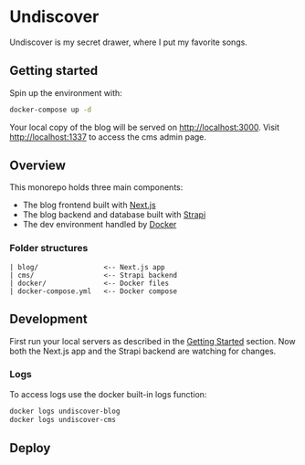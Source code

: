 # Undiscover

Undiscover is my secret drawer, where I put my favorite songs.

## <a name="getting-started" />Getting started

Spin up the environment with:

```bash
docker-compose up -d
```

Your local copy of the blog will be served on [http://localhost:3000](http://localhost:3000). Visit [http://localhost:1337](http://localhost:1337) to access the cms admin page.

## Overview

This monorepo holds three main components:

- The blog frontend built with [Next.js](https://nextjs.org/)
- The blog backend and database built with [Strapi](https://strapi.io/)
- The dev environment handled by [Docker](https://www.docker.com/)

### Folder structures

```
| blog/                <-- Next.js app
| cms/                 <-- Strapi backend
| docker/              <-- Docker files
| docker-compose.yml   <-- Docker compose
```

## Development

First run your local servers as described in the [Getting Started](#getting-started) section. Now both the Next.js app and the Strapi backend are watching for changes.

### Logs

To access logs use the docker built-in logs function:

```bash
docker logs undiscover-blog
docker logs undiscover-cms
```

## Deploy
